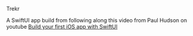 Trekr

A SwiftUI app build from following along this video from Paul Hudson  on youtube [Build your first iOS app with SwiftUI
](https://www.youtube.com/watch?v=aP-SQXTtWhY)